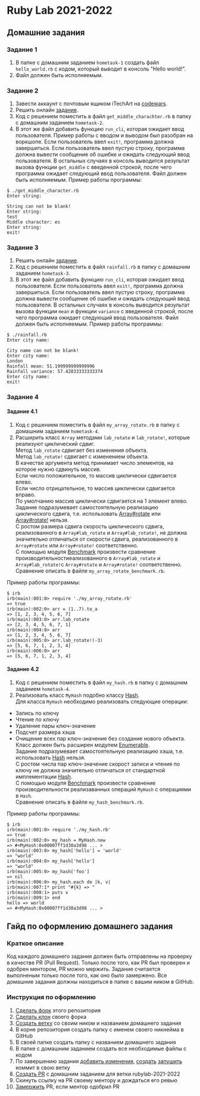 # Ruby Lab 2021-2022

## Домашние задания
### Задание 1
1. В папке с домашним заданием `hometask-1` создать файл `hello_world.rb` с кодом, который выводит в консоль "Hello world!".
2. Файл должен быть исполняемым.

### Задание 2
1. Завести аккаунт с почтовым ящиком iTechArt на [codewars](https://www.codewars.com/).
2. Решить онлайн [задание](https://www.codewars.com/kata/56747fd5cb988479af000028/train/ruby).
3. Код с решением поместить в файл `get_middle_charachter.rb` в папку с домашним заданием `hometask-2`.
4. В этот же файл добавить функцию `run_cli`, которая ожидает ввод пользователя.
Пример работы с вводом и выводом был разобран на воркшопе.
Если пользователь ввел `exit!`, программа должна завершиться.
Если пользователь ввел пустую строку, программа должна вывести сообщение об ошибке и ожидать следующий ввод пользователя.
В остальных случаях в консоль выводится результат вызова функции `get_middle` c введенной строкой,
после чего программа ожидает следующий ввод пользователя.
Файл должен быть исполняемым.
Пример работы программы:
```
$ ./get_middle_character.rb
Enter string:

String can not be blank!
Enter string:
test
Middle character: es
Enter string:
exit!
```

### Задание 3
1. Решить онлайн [задание](https://www.codewars.com/kata/56a32dd6e4f4748cc3000006/train/ruby).
2. Код с решением поместить в файл `rainfall.rb` в папку с домашним заданием `hometask-3`.
3. В этот же файл добавить функцию `run_cli`, которая ожидает ввод пользователя.
Если пользователь ввел `exit!`, программа должна завершиться.
Если пользователь ввел пустую строку, программа должна вывести сообщение об ошибке и ожидать следующий ввод пользователя.
В остальных случаях в консоль выводится результат вызова функции `mean` и функции `variance` c введенной строкой,
после чего программа ожидает следующий ввод пользователя.
Файл должен быть исполняемым.
Пример работы программы:
```
$ ./rainfall.rb
Enter city name:

City name can not be blank!
Enter city name:
London
Rainfall mean: 51.199999999999996
Rainfall variance: 57.42833333333374
Enter city name:
exit!
```

### Задание 4
#### Задание 4.1
1. Код с решением поместить в файл `my_array_rotate.rb` в папку с домашним заданием `hometask-4`.
2. Рacширить класс `Array` методaми `lab_rotate` и `lab_rotate!`, которые реализуют циклический сдвиг.  
Метод `lab_rotate` сдвигает без изменения объекта.  
Метод `lab_rotate!` сдвигает c изменением объекта.  
В качестве аргумента метод принимает число элементов, на которое нужно сдвинуть массив.  
Если число положительное, то массив циклически сдвигается влево.  
Если число отрицательное, то массив циклически сдвигается вправо.  
По умолчанию массив циклически сдвигается на 1 элемент влево.  
Задание подразумевает самостоятельную реализацию циклического сдвига, т.е. использовать [Array#rotate](https://ruby-doc.org/core-3.0.2/Array.html#method-i-rotate) или [Array#rotate!](https://ruby-doc.org/core-3.0.2/Array.html#method-i-rotate-21) нельзя.  
C ростом размера сдвига скорость циклического сдвига, реализованного в `Array#lab_rotate` и `Array#lab_rotate!`, не должна значительно отличаться от скорости сдвига, реализованного в `Array#rotate` или `Array#rotate!` соответственно.  
С помощью модуля [Benchmark](https://ruby-doc.org/stdlib-2.5.3/libdoc/benchmark/rdoc/Benchmark.html) произвести сравнение производительностиеализованного в `Array#lab_rotate` и `Array#lab_rotate!`c `Array#rotate` и `Array#rotate!` соответственно.  
Сравнение описать в файле `my_array_rotate_benchmark.rb`.

Пример работы программы:
```
$ irb
irb(main):001:0> require './my_array_rotate.rb'
=> true
irb(main):002:0> arr = (1..7).to_a
=> [1, 2, 3, 4, 5, 6, 7]
irb(main):003:0> arr.lab_rotate
=> [2, 3, 4, 5, 6, 7, 1]
irb(main):004:0> arr
=> [1, 2, 3, 4, 5, 6, 7]
irb(main):005:0> arr.lab_rotate!(-3)
=> [5, 6, 7, 1, 2, 3, 4]
irb(main):006:0> arr
=> [5, 6, 7, 1, 2, 3, 4]
```

#### Задание 4.2
1. Код с решением поместить в файл `my_hash.rb` в папку с домашним заданием `hometask-4`.
2. Реализовать класс `MyHash` подобно классу [Hash](https://ruby-doc.org/core-3.0.2/Hash.html).  
Для класса `MyHash` необходимо реализовать следующие операции: 
* Запись по ключу
* Чтение по ключу
* Удаление пары ключ-значение
* Подсчет размера хэша
* Очищение всех пар ключ-значение без создание нового объекта.  
Класс должен быть расширен модулем [Enumerable](https://ruby-doc.org/core-3.0.2/Enumerable.html).  
Задание подразумевает самостоятельную реализацию хэша, т.е. использовать [Hash](https://ruby-doc.org/core-3.0.2/Hash.html) нельзя.  
C ростом числа пар ключ-значение скорост записи и чтения по ключу не должна значительно отличаться от стандартной имплементации [Hash](https://ruby-doc.org/core-3.0.2/Hash.html).  
С помощью модуля [Benchmark](https://ruby-doc.org/stdlib-2.5.3/libdoc/benchmark/rdoc/Benchmark.html) произвести сравнение производительности реализаванных операций `MyHash` с операциями в `Hash`.  
Сравнение описать в файле `my_hash_benchmark.rb`.

Пример работы программы:
```
$ irb
irb(main):001:0> require './my_hash.rb'
=> true
irb(main):002:0> my_hash = MyHash.new
=> #<MyHash:0x00007ff1d38a3d98 ... >
irb(main):003:0> my_hash['hello'] = 'world'
=> "world"
irb(main):004:0> my_hash['hello']
=> "world"
irb(main):005:0> my_hash['foo']
=> nil
irb(main):006:0> my_hash.each do |k, v|
irb(main):007:1* print "#{k} => "
irb(main):008:1> puts v
irb(main):009:1> end
hello => world
=> #<MyHash:0x00007ff1d38a3d98 ... >
```

## Гайд по оформлению домашнего задания
### Краткое описание
Код каждого домашнего задания должен быть отправлены на проверку в качестве PR (Pull Request).
Только после того, как PR был проверен и одобрен ментором, PR можно мержить.
Задание считается выполненым только после того, как оно было замержено.
Все домашние задания должны находиться в папке с вашим ником в GitHub.

### Инструкция по оформлению
1. [Сделать форк](https://docs.github.com/en/get-started/quickstart/fork-a-repo#forking-a-repository) этого репозитория
2. [Сделать клон](https://docs.github.com/en/get-started/quickstart/fork-a-repo#cloning-your-forked-repository) своего форка
3. [Создать ветку](https://docs.github.com/en/github/collaborating-with-pull-requests/proposing-changes-to-your-work-with-pull-requests/creating-and-deleting-branches-within-your-repository#creating-a-branch) со своим ником и названием домашнего задания
4. В корне репозитория создать папку с именем своего никнейма в GitHub
5. В своей папке создать папку с названием домашнего задания
6. В папке с домашним заданием создать все необходимые файлы с кодом
7. По завершению задания [добавить изменения](https://github.com/git-guides/git-add), [cоздать](https://github.com/git-guides/git-commit)  [запушить](https://github.com/git-guides/git-push) коммит в свою ветку
8. [Создать PR](https://docs.github.com/en/github/collaborating-with-pull-requests/proposing-changes-to-your-work-with-pull-requests/creating-a-pull-request-from-a-fork) с домашним заданием для ветки rubylab-2021-2022
9. Скинуть ссылку на PR своему ментору и дождаться его ревью
10. [Замержить](https://docs.github.com/en/github/collaborating-with-pull-requests/incorporating-changes-from-a-pull-request/merging-a-pull-request) PR, если ментор одобрил PR
